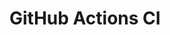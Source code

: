 # GitHub Actions CI












































































































































































































































































































































































































































































































































































































































































































































































































































































































































































































































































































































































































































































































































































































































































































































































































































































































































































































































































































































































































































































































































































































































































































































































































































































